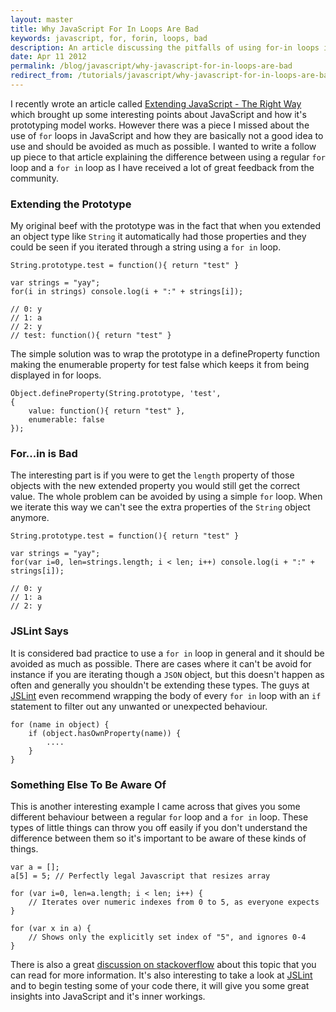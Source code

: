 ```yaml
---
layout: master
title: Why JavaScript For In Loops Are Bad
keywords: javascript, for, forin, loops, bad
description: An article discussing the pitfalls of using for-in loops in JavaScript and how to avoid them.
date: Apr 11 2012
permalink: /blog/javascript/why-javascript-for-in-loops-are-bad
redirect_from: /tutorials/javascript/why-javascript-for-in-loops-are-bad.html
---
```


I recently wrote an article called [Extending JavaScript - The Right Way](/extending-javascript-the-right-way) which brought up some interesting points about JavaScript and how it's prototyping model works.  However there was a piece I missed about the use of `for` loops in JavaScript and how they are basically not a good idea to use and should be avoided as much as possible.  I wanted to write a follow up piece to that article explaining the difference between using a regular `for` loop and a `for in` loop as I have received a lot of great feedback from the community.

### Extending the Prototype

My original beef with the prototype was in the fact that when you extended an object type like `String` it automatically had those properties and they could be seen if you iterated through a string using a `for in` loop.

~~~
String.prototype.test = function(){ return "test" }

var strings = "yay";
for(i in strings) console.log(i + ":" + strings[i]);

// 0: y
// 1: a
// 2: y
// test: function(){ return "test" }
~~~

The simple solution was to wrap the prototype in a defineProperty function making the enumerable property for test false which keeps it from being displayed in for loops.

~~~
Object.defineProperty(String.prototype, 'test',
{
    value: function(){ return "test" },
    enumerable: false
});
~~~

### For...in is Bad

The interesting part is if you were to get the `length` property of those objects with the new extended property you would still get the correct value.  The whole problem can be avoided by using a simple `for` loop.  When we iterate this way we can't see the extra properties of the `String` object anymore.

~~~
String.prototype.test = function(){ return "test" }

var strings = "yay";
for(var i=0, len=strings.length; i < len; i++) console.log(i + ":" + strings[i]);

// 0: y
// 1: a
// 2: y
~~~


### JSLint Says

It is considered bad practice to use a `for in` loop in general and it should be avoided as much as possible.  There are cases where it can't be avoid for instance if you are iterating though a `JSON` object, but this doesn't happen as often and generally you shouldn't be extending these types.  The guys at [JSLint](http://www.jslint.com/lint.html#forin) even recommend wrapping the body of every `for in` loop with an `if` statement to filter out any unwanted or unexpected behaviour.

~~~
for (name in object) {
    if (object.hasOwnProperty(name)) {
        ....
    }
}
~~~

### Something Else To Be Aware Of

This is another interesting example I came across that gives you some different behaviour between a regular `for` loop and a `for in` loop.  These types of little things can throw you off easily if you don't understand the difference between them so it's important to be aware of these kinds of things.

~~~
var a = [];
a[5] = 5; // Perfectly legal Javascript that resizes array

for (var i=0, len=a.length; i < len; i++) {
    // Iterates over numeric indexes from 0 to 5, as everyone expects
}

for (var x in a) {
    // Shows only the explicitly set index of "5", and ignores 0-4
}
~~~

There is also a great [discussion on stackoverflow](http://stackoverflow.com/questions/500504/javascript-for-in-with-arrays) about this topic that you can read for more information.  It's also interesting to take a look at [JSLint](http://www.jslint.com) and to begin testing some of your code there, it will give you some great insights into JavaScript and it's inner workings.
